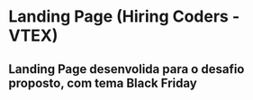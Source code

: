 # Landing Page (Hiring Coders - VTEX)
## Landing Page desenvolida para o desafio proposto, com tema Black Friday